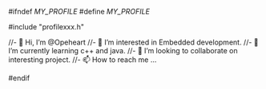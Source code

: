 #ifndef _MY_PROFILE_
#define _MY_PROFILE_

#include "profilexxx.h"

//- 👋 Hi, I’m @Opeheart
//- 👀 I’m interested in Embedded development. 
//- 🌱 I’m currently learning c++ and java.
//- 💞️ I’m looking to collaborate on interesting project.
//- 📫 How to reach me ...
 

<!---
Opeheart/Opeheart is a ✨ special ✨ repository because its `README.md` (this file) appears on your GitHub profile.
You can click the Preview link to take a look at your changes.
--->

#endif
